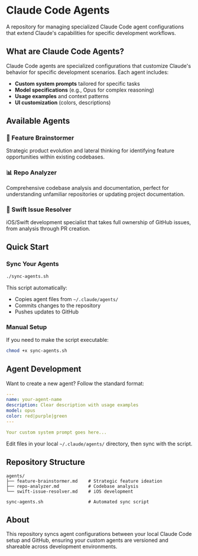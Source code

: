 # Claude Code Agents

A repository for managing specialized Claude Code agent configurations that extend Claude's capabilities for specific development workflows.

## What are Claude Code Agents?

Claude Code agents are specialized configurations that customize Claude's behavior for specific development scenarios. Each agent includes:

- **Custom system prompts** tailored for specific tasks
- **Model specifications** (e.g., Opus for complex reasoning)
- **Usage examples** and context patterns
- **UI customization** (colors, descriptions)

## Available Agents

### 🧠 Feature Brainstormer
Strategic product evolution and lateral thinking for identifying feature opportunities within existing codebases.

### 📊 Repo Analyzer  
Comprehensive codebase analysis and documentation, perfect for understanding unfamiliar repositories or updating project documentation.

### 📱 Swift Issue Resolver
iOS/Swift development specialist that takes full ownership of GitHub issues, from analysis through PR creation.

## Quick Start

### Sync Your Agents
```bash
./sync-agents.sh
```

This script automatically:
- Copies agent files from `~/.claude/agents/` 
- Commits changes to the repository
- Pushes updates to GitHub

### Manual Setup
If you need to make the script executable:
```bash
chmod +x sync-agents.sh
```

## Agent Development

Want to create a new agent? Follow the standard format:

```yaml
---
name: your-agent-name
description: Clear description with usage examples
model: opus
color: red|purple|green
---

Your custom system prompt goes here...
```

Edit files in your local `~/.claude/agents/` directory, then sync with the script.

## Repository Structure

```
agents/
├── feature-brainstormer.md    # Strategic feature ideation
├── repo-analyzer.md           # Codebase analysis
└── swift-issue-resolver.md    # iOS development

sync-agents.sh                 # Automated sync script
```

## About

This repository syncs agent configurations between your local Claude Code setup and GitHub, ensuring your custom agents are versioned and shareable across development environments.
